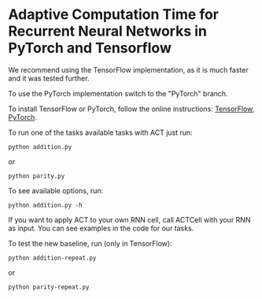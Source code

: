 # Adaptive Computation Time for Recurrent Neural Networks in PyTorch and Tensorflow
We recommend using the TensorFlow implementation, as it is much faster and it was tested further.

To use the PyTorch implementation switch to the "PyTorch" branch.

To install TensorFlow or PyTorch, follow the online instructions: [TensorFlow](https://www.tensorflow.org/install/), [PyTorch](http://pytorch.org/).

To run one of the tasks available tasks with ACT just run:
```
python addition.py
```
or
```
python parity.py
```

To see available options, run:
```
python addition.py -h
```

If you want to apply ACT to your own RNN cell, call ACTCell with your RNN as input. You can see examples in the code for our tasks.

To test the new baseline, run (only in TensorFlow):
```
python addition-repeat.py
```
or
```
python parity-repeat.py
```
